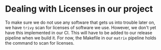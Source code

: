 <!-- Writing in simple markdown file until we get our docs page up and running -->

# Dealing with Licenses in our project

To make sure we do not use any software that gets us into trouble later on, 
we have `trivy` scan for licenses of software we use. However, we don't yet have this implemented in our CI. This will have to be added to our release pipeline when we build it. For now, the Makefile in our `matrix` pipeline holds the command to scan for licenses.